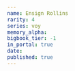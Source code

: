 ```yaml
---
name: Ensign Rollins
rarity: 4
series: voy
memory_alpha:
bigbook_tier: -1
in_portal: true
date:
published: true
---
```



